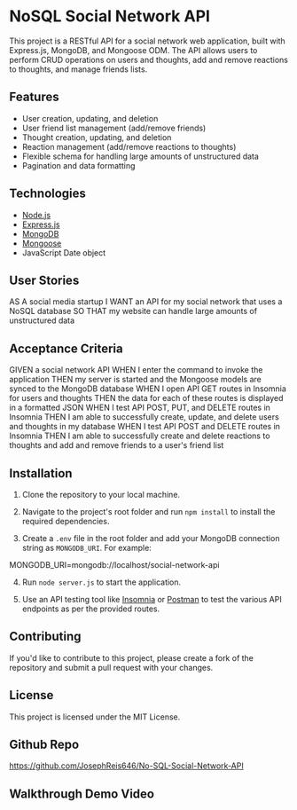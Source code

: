 # NoSQL Social Network API

This project is a RESTful API for a social network web application, built with Express.js, MongoDB, and Mongoose ODM. The API allows users to perform CRUD operations on users and thoughts, add and remove reactions to thoughts, and manage friends lists.

## Features

- User creation, updating, and deletion
- User friend list management (add/remove friends)
- Thought creation, updating, and deletion
- Reaction management (add/remove reactions to thoughts)
- Flexible schema for handling large amounts of unstructured data
- Pagination and data formatting

## Technologies

- [Node.js](https://nodejs.org/)
- [Express.js](https://expressjs.com/)
- [MongoDB](https://www.mongodb.com/)
- [Mongoose](https://mongoosejs.com/)
- JavaScript Date object

## User Stories

AS A social media startup
I WANT an API for my social network that uses a NoSQL database
SO THAT my website can handle large amounts of unstructured data

## Acceptance Criteria

GIVEN a social network API
WHEN I enter the command to invoke the application
THEN my server is started and the Mongoose models are synced to the MongoDB database
WHEN I open API GET routes in Insomnia for users and thoughts
THEN the data for each of these routes is displayed in a formatted JSON
WHEN I test API POST, PUT, and DELETE routes in Insomnia
THEN I am able to successfully create, update, and delete users and thoughts in my database
WHEN I test API POST and DELETE routes in Insomnia
THEN I am able to successfully create and delete reactions to thoughts and add and remove friends to a user's friend list

## Installation

1. Clone the repository to your local machine.

2. Navigate to the project's root folder and run `npm install` to install the required dependencies.

3. Create a `.env` file in the root folder and add your MongoDB connection string as `MONGODB_URI`. For example:

MONGODB_URI=mongodb://localhost/social-network-api 

4. Run `node server.js` to start the application.

5. Use an API testing tool like [Insomnia](https://insomnia.rest/) or [Postman](https://www.postman.com/) to test the various API endpoints as per the provided routes.

## Contributing

If you'd like to contribute to this project, please create a fork of the repository and submit a pull request with your changes.

## License

This project is licensed under the MIT License.

## Github Repo
https://github.com/JosephReis646/No-SQL-Social-Network-API

## Walkthrough Demo Video


